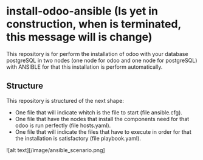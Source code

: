 # install-odoo-ansible (Is yet in construction, when is terminated, this message will is change)
This repository is for perform the installation of odoo with your database postgreSQL in two nodes (one node for odoo and one node for postgreSQL) with ANSIBLE for that this installation is perform automatically.


## Structure
This repository is structured of the next shape:
* One file that will indicate whitch is the file to start (file ansible.cfg).
* One file that have the nodes that install the components need for that odoo is run perfectly (file hosts.yaml).
* One file that will indicate the files that have to execute in order for that the installation is satisfactory (file playbook.yaml).

![alt text][/image/ansible_scenario.png]